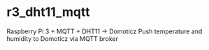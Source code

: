 # r3_dht11_mqtt
Raspberry Pi 3 + MQTT + DHT11 -> Domoticz
Push temperature and humidity to Domoticz via MQTT broker
